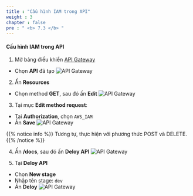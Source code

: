 ```yaml
---
title : "Cấu hình IAM trong API"
weight : 3
chapter : false
pre : " <b> 7.3 </b> "
---
```


#### Cấu hình IAM trong API
1. Mở bảng điều khiển [API Gateway](https://console.aws.amazon.com/apigateway) 
 + Chọn **API** đã tạo
![API Gateway](images/7.configiam/013-configiam.png)

2. Ấn **Resources**
 + Chọn method **GET**, sau đó ấn **Edit**
![API Gateway](images/7.configiam/014-configiam.png)

3. Tại mục **Edit method request**:
 + Tại **Authorization**, chọn `AWS_IAM`
 + Ấn **Save**
![API Gateway](images/7.configiam/015-configiam.png)

{{% notice info %}}
Tương tự, thực hiện với phương thức POST và DELETE.
{{% /notice %}}

4. Ấn **/docs**, sau đó ấn **Deloy API**
![API Gateway](images/7.configiam/016-configiam.png)

5. Tại **Deloy API**
 + Chọn **New stage**
 + Nhập tên stage: `dev`
 + Ấn **Deloy**
![API Gateway](images/7.configiam/017-configiam.png)